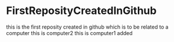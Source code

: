 # FirstReposityCreatedInGithub
this is the first reposity created in github which is to be related to a computer
this is computer2
this is computer1 added